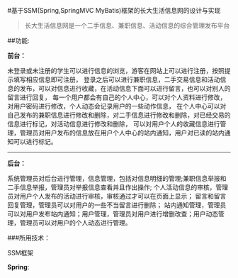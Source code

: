 #基于SSM(Spring,SpringMVC MyBatis)框架的长大生活信息网的设计与实现

>长大生活信息网是一个二手信息、兼职信息、活动信息的综合管理发布平台

##功能:

**前台：**

未登录或未注册的学生可以进行信息的浏览，游客在网站上可以进行注册，按照提示填写相应信息即可注册，
登录之后可以进行兼职信息，二手交易信息和活动信息的发布，可以对信息进行收藏，在活动信息下面可以进行留言，也可以对别人的留言进行回复，
每一个用户都会有自己的个人中心，可以对个人资料进行修改，对用户密码进行修改，个人动态会记录用户的一些动作信息，
在个人中心可以对自己发布的兼职信息进行修改和删除，对二手信息进行修改和删除，对已经交易的信息进行标记，对活动信息进行修改和删除，
可以对用户个人的收藏信息进行管理，管理员对用户发布的信息放在用户个人中心的站内通知，用户对已读的站内通知可以进行标记。
***

**后台：**

系统管理员对后台进行管理，信息管理，包括对信息明细的管理;兼职信息举报和二手信息举报，管理员对举报信息查看并且作出操作;
个人活动信息的审核，管理员对用户个人发布的活动进行审核，审核通过才可以在页面上显示；
留言和留言回复管理，管理员可以对用户的一些不当留言进行删除；
站内通知管理，管理员可以对用户发布站内通知；用户管理，管理员对用户进行增删改查；用户动态管理，管理员可以对用户的个人动态进行管理。

###所用技术：

SSM框架

**Spring**:
